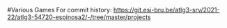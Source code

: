 #Various Games
For commit history: https://git.esi-bru.be/atlg3-srv/2021-22/atlg3-54720-espinosa2/-/tree/master/projects
